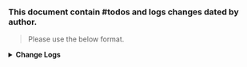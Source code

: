 ### This document contain #todos and logs changes dated by author. 
> Please use the below format. 
<details>
  <summary><strong>Change Logs</strong></summary>

> Author: Beard 07/07/24 :man_beard: 
>> Edited: Beard 07/22/24 :man_beard:  
----

>#### To Do ####

 [ ] Finish setting up discord
 [ ] Add Welcome Screen Info
 [ ] Polish up Gurdian Angel 
    [ ] Change AI slots to randomization (see video https://www.youtube.com/watch?v=DGN3Ywc74k0&list=PLACt0Y23f-92UjVNKiODHzA9pnnGl-Lpj&index=13 minute = 13:50+)
    [ ] Add randomization to AI groups (see video https://www.youtube.com/watch?v=K9csubqv954&list=PLACt0Y23f-92UjVNKiODHzA9pnnGl-Lpj&index=14 minute = 6:50+)
    [ ] Under Waypoints use AIWaypoint_Wait.et for security to prevent AI from moving unless attacked
    [ ] Duplicate AIWaypoint_defend_small.et, change radius to 7.0 to keep them in buildings 

 [ ] Polish up Silent Depths 
    [ ] Add sub and make it a destructible component 
    [ ] Change AI slots to randomization (see video https://www.youtube.com/watch?v=DGN3Ywc74k0&list=PLACt0Y23f-92UjVNKiODHzA9pnnGl-Lpj&index=13 minute = 13:50+)
    [ ] Add randomization to AI groups (see video https://www.youtube.com/watch?v=K9csubqv954&list=PLACt0Y23f-92UjVNKiODHzA9pnnGl-Lpj&index=14 minute = 6:50+)

[ ] Under common can change perception factor (w/o CRX) == adjust for all units 

[ ] Add AI scalability based on player presence 
[ ] Add Randomization to make each iterastion slightly different

[ ] Add a Recon Task from start to finish to get a SALUTE report (restart server) - one life event. 
# When adding this it'll be important to keep same AI locations; however, it eliminates the unique replayability component. Could adjust AI types to random and move around patrols. Alternatively, could drop the Recon componeent and add a randomization layer pick to modify the locations of AIs in AO for replayability purposes. 

>#### Completed Activity ✓ ####
- [x] Initial discord community set up 
- [x] Initial version of Gurdian Angel and Silent Depths published  
 

------
</details>

